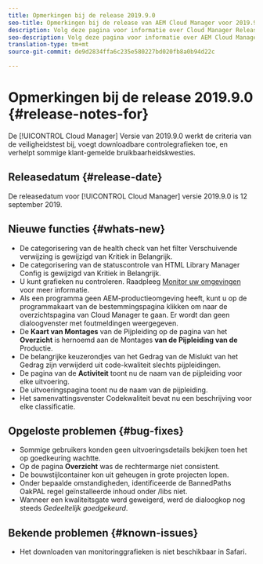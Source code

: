 ```yaml
---
title: Opmerkingen bij de release 2019.9.0
seo-title: Opmerkingen bij de release van AEM Cloud Manager voor 2019.9.0
description: Volg deze pagina voor informatie over Cloud Manager Release 2019.9.0.
seo-description: Volg deze pagina voor informatie over AEM Cloud Manager Release 2019.9.0.
translation-type: tm+mt
source-git-commit: de9d2834ffa6c235e580227bd020fb8a0b94d22c

---
```


# Opmerkingen bij de release 2019.9.0 {#release-notes-for}

De [!UICONTROL Cloud Manager] Versie van 2019.9.0 werkt de criteria van de veiligheidstest bij, voegt downloadbare controlegrafieken toe, en verhelpt sommige klant-gemelde bruikbaarheidskwesties.

## Releasedatum {#release-date}

De releasedatum voor [!UICONTROL Cloud Manager] versie 2019.9.0 is 12 september 2019.

## Nieuwe functies {#whats-new}

* De categorisering van de health check van het filter Verschuivende verwijzing is gewijzigd van Kritiek in Belangrijk.
* De categorisering van de statuscontrole van HTML Library Manager Config is gewijzigd van Kritiek in Belangrijk.
* U kunt grafieken nu controleren. Raadpleeg [Monitor uw omgevingen](monitor-your-environments.md) voor meer informatie.
* Als een programma geen AEM-productieomgeving heeft, kunt u op de programmakaart van de bestemmingspagina klikken om naar de overzichtspagina van Cloud Manager te gaan. Er wordt dan geen dialoogvenster met foutmeldingen weergegeven.
* De **Kaart van Montages** van de Pijpleiding op de pagina van het **Overzicht** is hernoemd aan de Montages **van de Pijpleiding van de** Productie.
* De belangrijke keuzerondjes van het Gedrag van de Mislukt van het Gedrag zijn verwijderd uit code-kwaliteit slechts pijpleidingen.
* De pagina van de **Activiteit** toont nu de naam van de pijpleiding voor elke uitvoering.
* De uitvoeringspagina toont nu de naam van de pijpleiding.
* Het samenvattingsvenster Codekwaliteit bevat nu een beschrijving voor elke classificatie.

## Opgeloste problemen {#bug-fixes}

* Sommige gebruikers konden geen uitvoeringsdetails bekijken toen het op goedkeuring wachtte.
* Op de pagina **Overzicht** was de rechtermarge niet consistent.
* De bouwstijlcontainer kon uit geheugen in grote projecten lopen.
* Onder bepaalde omstandigheden, identificeerde de BannedPaths OakPAL regel geïnstalleerde inhoud onder /libs niet.
* Wanneer een kwaliteitsgate werd geweigerd, werd de dialoogkop nog steeds *Gedeeltelijk goedgekeurd*.

## Bekende problemen {#known-issues}

* Het downloaden van monitoringgrafieken is niet beschikbaar in Safari.
